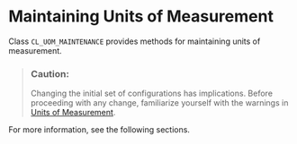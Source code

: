 <!-- loio238be94930874ed9ba3a3dc6469e99b3 -->

# Maintaining Units of Measurement

Class `CL_UOM_MAINTENANCE` provides methods for maintaining units of measurement.

> ### Caution:  
> Changing the initial set of configurations has implications. Before proceeding with any change, familiarize yourself with the warnings in [Units of Measurement](units-of-measurement-8961c2c.md).

For more information, see the following sections.

